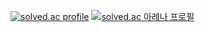 [![solved.ac profile](http://mazassumnida.wtf/api/v2/generate_badge?boj=kckyoung2)](https://solved.ac/kckyoung2)
[![solved.ac 아레나 프로필](https://solvedac.junah.dev/v1/generate_badge?handle=kckyoung2)](https://solved.ac/profile/kckyoung2/arena)
